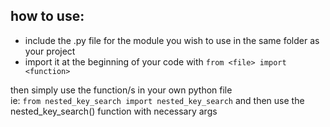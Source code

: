 ## how to use:
- include the .py file for the module you wish to use in the same folder as your project
- import it at the beginning of your code with `from <file> import <function>`

then simply use the function/s in your own python file </br>
ie: `from nested_key_search import nested_key_search` and then use the nested_key_search() function with necessary args
